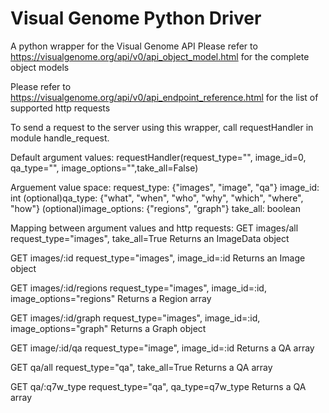 # Visual Genome Python Driver
A python wrapper for the Visual Genome API
Please refer to https://visualgenome.org/api/v0/api_object_model.html for the complete object models

Please refer to https://visualgenome.org/api/v0/api_endpoint_reference.html for the list of supported http requests

To send a request to the server using this wrapper, call requestHandler in module handle_request.

Default argument values:
requestHandler(request_type="", image_id=0, qa_type="", image_options="",take_all=False)

Arguement value space:
request_type: {"images", "image", "qa"}
image_id: int
(optional)qa_type: {"what", "when", "who", "why", "which", "where", "how"}
(optional)image_options: {"regions", "graph"}
take_all: boolean
    
Mapping between argument values and http requests:
GET images/all
request_type="images", take_all=True
Returns an ImageData object

GET images/:id
request_type="images", image_id=:id
Returns an Image object

GET images/:id/regions
request_type="images", image_id=:id, image_options="regions"
Returns a Region array

GET images/:id/graph
request_type="images", image_id=:id, image_options="graph"
Returns a Graph object

GET image/:id/qa
request_type="image", image_id=:id
Returns a QA array

GET qa/all
request_type="qa", take_all=True
Returns a QA array

GET qa/:q7w_type
request_type="qa", qa_type=q7w_type
Returns a QA array
    
